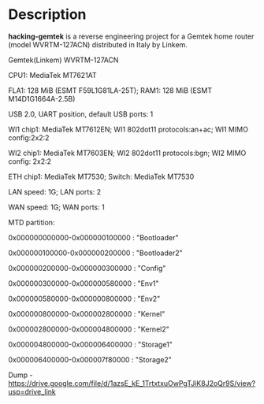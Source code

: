 # Description

**hacking-gemtek** is a reverse engineering project for a Gemtek home router (model WVRTM-127ACN) distributed in Italy by Linkem.


Gemtek(Linkem) WVRTM-127ACN

CPU1: MediaTek MT7621AT

FLA1: 128 MiB (ESMT F59L1G81LA-25T); RAM1: 128 MiB (ESMT M14D1G1664A-2.5B)

USB 2.0, UART position, default USB ports: 1

WI1 chip1: MediaTek MT7612EN; WI1 802dot11 protocols:an+ac; WI1 MIMO config:2x2:2

WI2 chip1: MediaTek MT7603EN; WI2 802dot11 protocols:bgn; WI2 MIMO config: 2x2:2

ETH chip1: MediaTek MT7530; Switch: MediaTek MT7530

LAN speed: 1G; LAN ports: 2

WAN speed: 1G; WAN ports: 1

MTD partition:

0x000000000000-0x000000100000 : "Bootloader"

0x000000100000-0x000000200000 : "Bootloader2"

0x000000200000-0x000000300000 : "Config"

0x000000300000-0x000000580000 : "Env1"

0x000000580000-0x000000800000 : "Env2"

0x000000800000-0x000002800000 : "Kernel"

0x000002800000-0x000004800000 : "Kernel2"

0x000004800000-0x000006400000 : "Storage1"

0x000006400000-0x000007f80000 : "Storage2"

Dump - https://drive.google.com/file/d/1azsE_kE_1TrtxtxuOwPgTJiK8J2oQr9S/view?usp=drive_link



